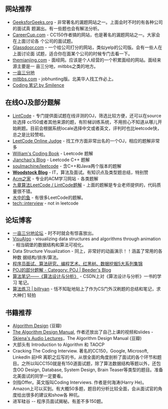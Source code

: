 ## 网站推荐

- [GeeksforGeeks.org](http://GeeksforGeeks.org) - 非常著名的漏题网站之一。上面会时不时的有各种公司的面试真
题漏出。有一些题也会有解法分析。
- [CareerCup.com](http://careercup.com) - CC150作者搞的网站，也是著名的漏题网站之一。大家会在上面讨论各
个公司的面试题。
- [Glassdoor.com](http://glassdoor.com) - 一个给公司打分的网站，类似yelp的公司版。会有一些人在上面讨论面
试题，适合你在面某个公司的时候专门去看一下。
- [themianjing.com](http://themianjing.com) - 面经网。应该是个人经营的一个积累面经的网站。面经来源主要是一
亩三分地，mitbbs之类的地方。
- [一亩三分地](http://www.1point3acres.com/bbs/)
- [mitbbs.com](http://mitbbs.com) - jobhunting版。北美华人找工作必上。
- [Coding 笔记 by Smilence](https://www.zybuluo.com/smilence/note/76)


## 在线OJ及部分题解

- [LintCode](http://www.lintcode.com/en/problem/) - 专门提供面试题在线评测的OJ，筛选比较方便，还可以在source处选择
cc150或者其他来源的题，有阶梯训练系统，不用担心不知道从哪儿开始刷题。目前会根据系统locale选择中文或者英文，评判时也比leetcode快，总之是比较赞啦。
- [LeetCode Online Judge](https://leetcode.com/problemset/algorithms/) - 找工作方面非常出名的一个OJ，相应的题解非常多
- [William's Coding Book](http://wlcoding.blogspot.com/?view=sidebar) - Leetcode 题解
- [Jianchao's Blog](http://www.cnblogs.com/jcliBlogger/) - Leetcode C++ 题解
- [soulmachine/leetcode](https://github.com/soulmachine/leetcode) - 含C++和Java两个版本的题解
- **[Woodstock Blog](http://www.shuatiblog.com)** - IT，算法及面试。有知识点及类型题总结，特别赞
- [Acm之家](http://www.acmerblog.com) - 专业的ACM学习网站 - 各类题解
- [九章算法LeetCode / LintCode题解](http://www.jiuzhang.com) - 上面的题解是专业老师提供的，代码质量很不错。
- [水中的鱼](http://fisherlei.blogspot.com/) - 有很多LeetCode的题解。
- [tech::interview](http://www.fgdsb.com/) - not in leetcode

## 论坛博客

- [一亩三分地论坛](http://www.1point3acres.com/bbs/) - 时不时就会有惊喜放出。
- [VisuAlgo](http://visualgo.net) - visualizing data structures and algorithms through animation - 相当碉堡的数据结构和算法可视化。
- Data Structure Visualization - 同上，非常好的动画演示！！涵盖了常用的各种数
据结构/排序/算法。
- [程序员面试、算法研究、编程艺术、红黑树、数据挖掘5大系列集锦](http://blog.csdn.net/v_july_v/article/details/6543438)
- [POJ的部分题解 - Category: POJ | Beeder's Blog](http://beeder.me/categories/POJ/)
- [算法笔记——《算法设计与分析》](http://blog.csdn.net/column/details/lf-algoritnote.html) - CSDN上对《算法设计与分析》一书的学习
笔记。
- [算法练习 | billryan](http://algorithm.yuanbin.me/) - 恬不知耻地贴上了作为CS门外汉刷题的总结和笔记，求大神们
轻拍

## 书籍推荐

- [Algorithm Design](http://book.douban.com/subject/1475870/) (豆瓣)
- [The Algorithm Design Manual](http://www.amazon.com/exec/obidos/ASIN/1848000693/thealgorithmrepo), 作者还放出了自己上课的视频和slides - [Skiena's
Audio Lectures](http://www3.cs.stonybrook.edu/~algorith/video-lectures/)，The Algorithm Design Manual (豆瓣)
- 大部头有 Introduction to Algorithm 和 TAOCP
- Cracking The Coding Interview. 著名的CC150，Google, Microsoft, LinkedIn 前HR
离职之后写的书，从很全面的角度剖析了面试的各个环节和题目。之所以叫CC150就是有150道面试题，除了算法数据结构等题以外，还包含OO Design, Database, System Design, Brain Teaser等类型的题目。准备北美面试的同学一定要看。
- 剑指Offer。英文版叫Coding Interviews. 作者是何海涛(Harry He)。Amazon上可以买到。有大概50多题，题目的分析比较全面，会从面试官的角度给出很多的建议和show各
种坑。
- 进军硅谷 -- 程序员面试揭秘。有差不多150题。
